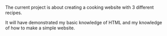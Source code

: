 The current project is about creating a cooking website with 3 different recipes.

It will have demonstrated my basic knowledge of HTML and my knowledge of how to make a simple website.